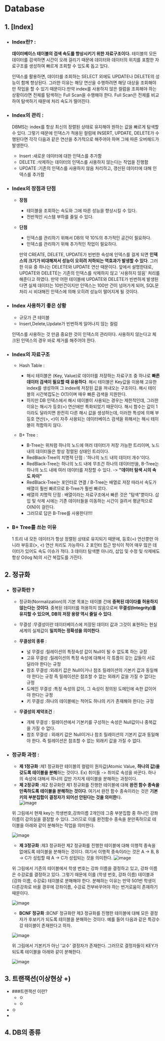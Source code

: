 # Database
## 1. [Index] 
   + ### Index란? : 
      **데이터베이스 테이블의 검색 속도를 향상시키기 위한 자료구조이다.** 테이블의 모든 데이터를 검색하면 시간이 오래 걸리기 때문에 데이터와 데이터의 위치를 포함한 자료구조를 생성하여 빠르게 조회할 수 있도록 돕고 있다.
      
      인덱스를 활용하면, 데이터를 조회하는 SELECT 외에도 UPDATE나 DELETE의 성능이 함께 향상된다. 그러한 이유는 해당 연산을 수행하려면 해당 대상을 조회해야만 작업을 할 수 있기 때문이다.만약 index를 사용하지 않은 컬럼을 조회해야 하는 상황이라면 전체를 탐색하는 Full Scan을 수행해야 한다. Full Scan은 전체를 비교하여 탐색하기 때문에 처리 속도가 떨어진다.      
   + ### Index의 관리 : 
      DBMS는 index를 항상 최신의 정렬된 상태로 유지해야 원하는 값을 빠르게 탐색할 수 있다. 그렇기 때문에 인덱스가 적용된 컬럼에 INSERT, UPDATE, DELETE가 수행된다면 각각 다음과 같은 연산을 추가적으로 해주어야 하며 그에 따른 오버헤드가 발생한다.  
      
      + Insert :새로운 데이터에 대한 인덱스를 추가함  
      + DELETE :삭제하는 데이터의 인덱스를 사용하지 않는다는 작업을 진행함  
      + UPDATE :기존의 인덱스를 사용하지 않음 처리하고, 갱신된 데이터에 대해 인덱스를 추가함

   + ### Index의 장점과 단점  
      + **장점**
         + 테이블을 조회하는 속도와 그에 따른 성능을 향상시킬 수 있다.
         + 전반적인 시스템 부하를 줄일 수 있다.  
         
      + **단점**
         + 인덱스를 관리하기 위해서 DB의 약 10%의 추가적인 공간이 필요하다. 
         + 인덱스를 관리하기 위해 추가적인 작업이 필요하다.  
            
          만약 CREATE, DELETE, UPDATE가 빈번한 속성에 인덱스를 걸게 되면 **인덱스의 크기가 비대해져서 성능이 오히려 저하되는 역효과가 발생할 수 있다**. 그러한 이유 중 하나는 DELETE와 UPDATE 연산 때문이다. 앞에서 설명한대로, UPDATE와 DELETE는 기존의 인덱스를 삭제하지 않고 '사용하지 않음' 처리를 해준다고 하였다. 만약 어떤 테이블에 UPDATE와 DELETE가 빈번하게 발생된다면 실제 데이터는 10만건이지만 인덱스는 100만 건이 넘어가게 되어, SQL문 처리 시 비대해진 인덱스에 의해 오히려 성능이 떨어지게 될 것이다.
       

   + ### Index 사용하기 좋은 상황
      + 규모가 큰 테이블
      + Insert,Delete,Update가 빈번하게 일어나지 않는 컬럼  
        
      인덱스를 사용하는 것 만큼 중요한 것이 인덱스의 관리이다. 사용하지 않는다고 체크된 인덱스의 경우 바로 제거를 해주어야 한다.
   + ### Index의 자료구조
      + Hash Table :
         + 해시 테이블은 (Key, Value)로 데이터를 저장하는 자료구조 중 하나로 **빠른 데이터 검색이 필요할 때 유용하다**. 해시 테이블은 Key값을 이용해 고유한 index를 생성하여 그 index에 저장된 값을 꺼내오는 구조이다. 해시 테이블의 시간복잡도는 O(1)이며 매우 빠른 검색을 지원한다.  
         + 하지만 DB 인덱스에서 해시 테이블이 사용되는 경우는 제한적인데, 그러한 이유는 해시가 등호(=) 연산에만 특화되었기 때문이다. 해시 함수는 값이 1이라도 달라지면 완전히 다른 해시 값을 생성하는데, 이러한 특성에 의해 부등호 연산(>, <)이 자주 사용되는 데이터베이스 검색을 위해서는 해시 테이블이 적합하지 않다.

         
      + B+ Tree :
         + B-Tree는 위처럼 하나의 노드에 여러 데이터가 저장 가능한 트리이며, 노드 내의 데이터들은 항상 정렬된 상태인 트리이다. 
         + RedBlack-Tree의 치명적 단점 : '하나의 노드 내의 데이터 개수'이다.
         + RedBlack-Tree는 하나의 노드 내에 무조건 하나의 데이터만을, B-Tree는 하나의 노드 내에 여러 데이터를 저장할 수 있다. ->  **"데이터 탐색 시의 속도 차이"**
         + RedBlack-Tree는 포인터로 연결 / B-Tree는 배열로 저장 따라서 속도가 배열이 훨씬 빠르므로 B-Tree가 훨씬 빠르다.
         + 배열의 치명적 단점 : 배열이라는 자료구조에서 빠른 것은 "탐색"뿐이다. 삽입 및 삭제 시에는 기존 데이터들을 이동하는 시간이 걸려서 평균적으로 O(N)이 걸린다.
         + 그러므로 답은 B-Tree를 사용한다!!!!
   + ### B+ Tree를 쓰는 이유
      1 트리 내 모든 데이터가 항상 정렬된 상태로 유지되기 때문에, 등호(=) 연산뿐만 아니라 부등호(>, <) 연산 처리도 가능하다.
      2 포인터 접근 방식이 적어 매우 많은 데이터가 있어도 속도 이슈가 적다.
      3 데이터 탐색뿐 아니라, 삽입 및 수정 및 삭제에도 항상 O(log N)의 시간 복잡도를 가진다.  
      
   
   
## 2. 정규화
   + ### 정규화란 ?
      + 정규화(Normalization)의 기본 목표는 테이블 간에 **중복된 데이타를 허용하지 않는다는 것이다**. 중복된 데이터를 허용하지 않음으로써 **무결성(Integrity)를 유지할 수 있으며, DB의 저장 용량 역시 줄일 수 있다**.
      + 무결성 :무결성이란 데이터베이스에 저장된 데이터 값과 그것이 표현하는 현실 세계의 실제값이 **일치하는 정확성을 의미한다**.
      + **무결성의 종류** :
      
         + 널 무결성 :릴레이션의 특정속성 값이 Null이 될 수 없도록 하는 규정
         + 고유 무결성 :릴레이션의 특정 속성에 대해서 각 튜플이 갖는 값들이 서로 달라야 한다는 규정
         + 참조 무결성 :외래키 값은 Null이거나 참조 릴레이션의 기본키 값과 동일해야 한다는 규정 즉 릴레이션은 참조할 수 없는 외래키 값을 가질 수 없다는 규정
         + 도메인 무결성 :특정 속성의 값이, 그 속성이 정의된 도메인에 속한 값이어야 한다는 규정
         + 키 무결성 :하나의 테이블에는 적어도 하나의 키가 존재해야 한다는 규정
      + **무결성의 제약조건** :
         + 개체 무결성 : 릴레이션에서 기본키를 구성하는 속성은 Null값이나 중복값을 가질 수 없다.
         + 참조 무결성 : 외래키 값은 Null이거나 참조 릴레이션의 기본키 값과 동일해야 한다. 즉 릴레이션은 참조할 수 없는 외래키 값을 가질 수 없다. 

   + ### 정규화 과정 :
      + **제 1정규화** :제1 정규화란 테이블의 컬럼이 원자값(Atomic Value, **하나의 값)을 갖도록 테이블을 분해**하는 것이다. Ex) 취미들 -> 취미로 속성을 바꾼다. 하나의 속성에 대해서 하나의 값만 가지게 테이블을 분해하는 과정이다.
      + **제 2정규화** :제2 정규화란 제1 정규화를 진행한 테이블에 대해 **완전 함수 종속을 만족하도록 테이블을 분해하는 것이다**. 여기서 완전 함수 종속이라는 것은 **기본키의 부분집합이 결정자가 되어선 안된다는 것을 의미한**다.  
       ![image](https://user-images.githubusercontent.com/63469069/140735372-e6345237-c808-4619-8214-f06c027f29c3.png)  
       
       위 그림에서 현재 key는 학생번호,강좌이름 2개인데 그중 부분집합 중 하나인 강좌이름이 강의실을 결정할 수 있다. 그러므로 이를 완전함수 종속을 분만족하므로 테이블을 아래와 같이 분해하는 작업을 의미한다.  
       
       ![image](https://user-images.githubusercontent.com/63469069/140735517-d0a6cefc-fb6f-4b9e-9030-ef3bf2c0bb93.png)

      + **제 3정규화** :제3 정규화란 제2 정규화를 진행한 테이블에 대해 이행적 종속을 없애도록 테이블을 분해하는 것이다. 여기서 이행적 종속이라는 것은 A -> B, B -> C가 성립할 때 A -> C가 성립되는 것을 의미한다.
      ![image](https://user-images.githubusercontent.com/63469069/140736073-fd35fa9f-e8ba-4f16-8002-517ec4f35e76.png)  
      
      위 그림에서 기존의 테이블에서 학생 번호는 강좌 이름을 결정하고 있고, 강좌 이름은 수강료를 결정하고 있다. 그렇기 때문에 이를 (학생 번호, 강좌 이름) 테이블과 (강좌 이름, 수강료) 테이블로 분해해야 한다. 분해하는 이유는 만약 501번 학생이 다른강좌로 바꿀 경우에 강좌이름, 수강료 전부바꾸어야 하는 번거로움이 존재하기 때문이다.

      ![image](https://user-images.githubusercontent.com/63469069/140736125-b65d616c-6d1c-46b9-9262-e467ec52ab02.png)
      + **BCNF 정규화** :BCNF 정규화란 제3 정규화를 진행한 테이블에 대해 모든 결정자가 후보키가 되도록 테이블을 분해하는 것이다. 예를 들어 다음과 같은 특강수강 테이블이 존재한다고 하자.  
      
      ![image](https://user-images.githubusercontent.com/63469069/140736709-312d82ac-6c77-4b42-9703-0e6e6ecd1648.png)   
        
        위 그림에서 기본키가 아닌 '교수' 결정자가 존재한다. 그러므로 결정자들이 KEY가 되도록 테이블을 아래와 같이 분해한다.  
        
        ![image](https://user-images.githubusercontent.com/63469069/140736891-aa53a1b5-7083-47c3-811c-99f9db89c9c4.png)  
        
   
## 3. 트랜잭션(이상현상 +)
   + ###트랜잭션 이란?
      + ㅇ
      + ㅇ
   + ㅇ
   + 
## 4. DB의 종류

